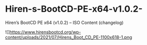 # Hiren-s-BootCD-PE-x64-v1.0.2-
Hiren’s BootCD PE x64 (v1.0.2) – ISO Content (changelog)

![]https://www.hirensbootcd.org/wp-content/uploads/2021/07/Hirens_Boot_CD_PE-1100x618-1.png
